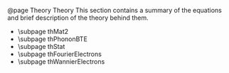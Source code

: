 @page Theory Theory
This section contains a summary of the equations and brief description of the theory behind them.

<ul>
<li> \subpage thMat2
<li> \subpage thPhononBTE
<li> \subpage thStat
<li> \subpage thFourierElectrons
<li> \subpage thWannierElectrons
</ul>